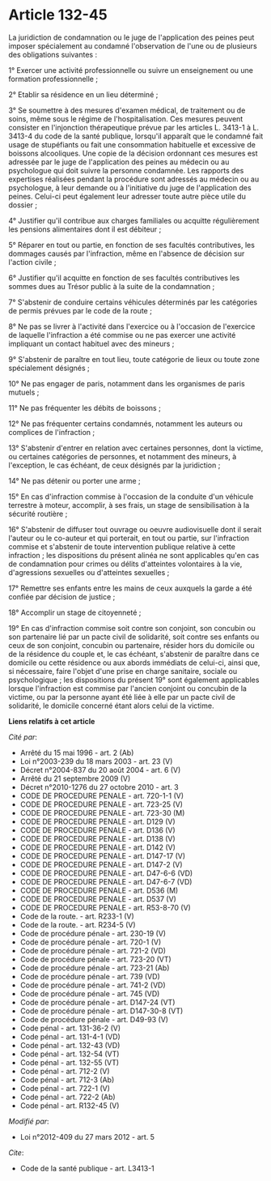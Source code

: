 # Article 132-45

La juridiction de condamnation ou le juge de l'application des peines peut imposer spécialement au condamné l'observation de
l'une ou de plusieurs des obligations suivantes : 

1° Exercer une activité professionnelle ou suivre un enseignement ou une formation professionnelle ; 

2° Etablir sa résidence en un lieu déterminé ; 

3° Se soumettre à des mesures d'examen médical, de traitement ou de soins, même sous le régime de l'hospitalisation. Ces
mesures peuvent consister en l'injonction thérapeutique prévue par les articles L. 3413-1 à L. 3413-4 du code de la santé
publique, lorsqu'il apparaît que le condamné fait usage de stupéfiants ou fait une consommation habituelle et excessive de
boissons alcooliques. Une copie de la décision ordonnant ces mesures est adressée par le juge de l'application des peines au
médecin ou au psychologue qui doit suivre la personne condamnée. Les rapports des expertises réalisées pendant la procédure
sont adressés au médecin ou au psychologue, à leur demande ou à l'initiative du juge de l'application des peines. Celui-ci
peut également leur adresser toute autre pièce utile du dossier ;  

4° Justifier qu'il contribue aux charges familiales ou acquitte régulièrement les pensions alimentaires dont il est
débiteur ; 

5° Réparer en tout ou partie, en fonction de ses facultés contributives, les dommages causés par l'infraction, même en
l'absence de décision sur l'action civile ; 

6° Justifier qu'il acquitte en fonction de ses facultés contributives les sommes dues au Trésor public à la suite de la
condamnation ; 

7° S'abstenir de conduire certains véhicules déterminés par les catégories de permis prévues par le code de la route ; 

8° Ne pas se livrer à l'activité dans l'exercice ou à l'occasion de l'exercice de laquelle l'infraction a été commise ou ne
pas exercer une activité impliquant un contact habituel avec des mineurs ; 

9° S'abstenir de paraître en tout lieu, toute catégorie de lieux ou toute zone spécialement désignés ; 

10° Ne pas engager de paris, notamment dans les organismes de paris mutuels ; 

11° Ne pas fréquenter les débits de boissons ; 

12° Ne pas fréquenter certains condamnés, notamment les auteurs ou complices de l'infraction ; 

13° S'abstenir d'entrer en relation avec certaines personnes, dont la victime, ou certaines catégories de personnes, et
notamment des mineurs, à l'exception, le cas échéant, de ceux désignés par la juridiction ; 

14° Ne pas détenir ou porter une arme ; 

15° En cas d'infraction commise à l'occasion de la conduite d'un véhicule terrestre à moteur, accomplir, à ses frais, un
stage de sensibilisation à la sécurité routière ; 

16° S'abstenir de diffuser tout ouvrage ou oeuvre audiovisuelle dont il serait l'auteur ou le co-auteur et qui porterait, en
tout ou partie, sur l'infraction commise et s'abstenir de toute intervention publique relative à cette infraction ; les
dispositions du présent alinéa ne sont applicables qu'en cas de condamnation pour crimes ou délits d'atteintes volontaires à
la vie, d'agressions sexuelles ou d'atteintes sexuelles ; 

17° Remettre ses enfants entre les mains de ceux auxquels la garde a été confiée par décision de justice ; 

18° Accomplir un stage de citoyenneté ; 

19° En cas d'infraction commise soit contre son conjoint, son concubin ou son partenaire lié par un pacte civil de
solidarité, soit contre ses enfants ou ceux de son conjoint, concubin ou partenaire, résider hors du domicile ou de la
résidence du couple et, le cas échéant, s'abstenir de paraître dans ce domicile ou cette résidence ou aux abords immédiats de
celui-ci, ainsi que, si nécessaire, faire l'objet d'une prise en charge sanitaire, sociale ou psychologique ; les
dispositions du présent 19° sont également applicables lorsque l'infraction est commise par l'ancien conjoint ou concubin de
la victime, ou par la personne ayant été liée à elle par un pacte civil de solidarité, le domicile concerné étant alors celui
de la victime.

**Liens relatifs à cet article**

_Cité par_:

  - Arrêté du 15 mai 1996 - art. 2 (Ab)
  - Loi n°2003-239 du 18 mars 2003 - art. 23 (V)
  - Décret n°2004-837 du 20 août 2004 - art. 6 (V)
  - Arrêté du 21 septembre 2009 (V)
  - Décret n°2010-1276 du 27 octobre 2010 - art. 3
  - CODE DE PROCEDURE PENALE - art. 720-1-1 (V)
  - CODE DE PROCEDURE PENALE - art. 723-25 (V)
  - CODE DE PROCEDURE PENALE - art. 723-30 (M)
  - CODE DE PROCEDURE PENALE - art. D129 (V)
  - CODE DE PROCEDURE PENALE - art. D136 (V)
  - CODE DE PROCEDURE PENALE - art. D138 (V)
  - CODE DE PROCEDURE PENALE - art. D142 (V)
  - CODE DE PROCEDURE PENALE - art. D147-17 (V)
  - CODE DE PROCEDURE PENALE - art. D147-2 (V)
  - CODE DE PROCEDURE PENALE - art. D47-6-6 (VD)
  - CODE DE PROCEDURE PENALE - art. D47-6-7 (VD)
  - CODE DE PROCEDURE PENALE - art. D536 (M)
  - CODE DE PROCEDURE PENALE - art. D537 (V)
  - CODE DE PROCEDURE PENALE - art. R53-8-70 (V)
  - Code de la route. - art. R233-1 (V)
  - Code de la route. - art. R234-5 (V)
  - Code de procédure pénale - art. 230-19 (V)
  - Code de procédure pénale - art. 720-1 (V)
  - Code de procédure pénale - art. 721-2 (VD)
  - Code de procédure pénale - art. 723-20 (VT)
  - Code de procédure pénale - art. 723-21 (Ab)
  - Code de procédure pénale - art. 739 (VD)
  - Code de procédure pénale - art. 741-2 (VD)
  - Code de procédure pénale - art. 745 (VD)
  - Code de procédure pénale - art. D147-24 (VT)
  - Code de procédure pénale - art. D147-30-8 (VT)
  - Code de procédure pénale - art. D49-93 (V)
  - Code pénal - art. 131-36-2 (V)
  - Code pénal - art. 131-4-1 (VD)
  - Code pénal - art. 132-43 (VD)
  - Code pénal - art. 132-54 (VT)
  - Code pénal - art. 132-55 (VT)
  - Code pénal - art. 712-2 (V)
  - Code pénal - art. 712-3 (Ab)
  - Code pénal - art. 722-1 (V)
  - Code pénal - art. 722-2 (Ab)
  - Code pénal - art. R132-45 (V)

_Modifié par_:

  - Loi n°2012-409 du 27 mars 2012 - art. 5

_Cite_:

  - Code de la santé publique - art. L3413-1
